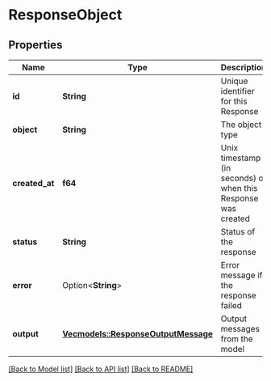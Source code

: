 # ResponseObject

## Properties

Name | Type | Description | Notes
------------ | ------------- | ------------- | -------------
**id** | **String** | Unique identifier for this Response | 
**object** | **String** | The object type | [default to Response]
**created_at** | **f64** | Unix timestamp (in seconds) of when this Response was created | 
**status** | **String** | Status of the response | 
**error** | Option<**String**> | Error message if the response failed | [optional]
**output** | [**Vec<models::ResponseOutputMessage>**](ResponseOutputMessage.md) | Output messages from the model | 

[[Back to Model list]](../README.md#documentation-for-models) [[Back to API list]](../README.md#documentation-for-api-endpoints) [[Back to README]](../README.md)


